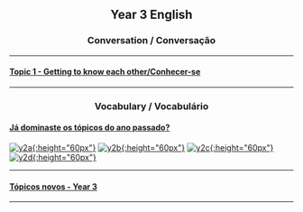 <h2> 
<p align="center">
Year 3 English
</p>
</h2>

<h3>
<p align="center">
Conversation / Conversação
</p>
</h3>

***

#### [Topic 1 - Getting to know each other/Conhecer-se](https://tangerina-pt.github.io/English/GTKEO_C)

***

<h3>
<p align="center">
Vocabulary / Vocabulário
</p>
</h3>

#### [Já dominaste os tópicos do ano passado?](https://tangerina-pt.github.io/English/Y2_ano_passado)  
[![y2a](/images/y2a.PNG){:height="60px"}](https://tangerina-pt.github.io/English/Y2_ano_passado) [![y2b](/images/y2b.PNG){:height="60px"}](https://tangerina-pt.github.io/English/Y2_ano_passado) [![y2c](/images/y2c.PNG){:height="60px"}](https://tangerina-pt.github.io/English/Y2_ano_passado)[![y2d](/images/y2d.PNG){:height="60px"}](https://tangerina-pt.github.io/English/Y2_ano_passado)

***

#### [Tópicos novos - Year 3](https://tangerina-pt.github.io/English/Year3_vocab)

***
